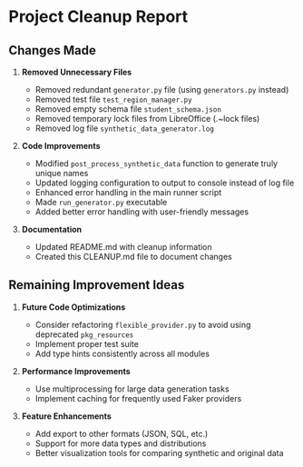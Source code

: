 # Project Cleanup Report

## Changes Made

1. **Removed Unnecessary Files**
   - Removed redundant `generator.py` file (using `generators.py` instead)
   - Removed test file `test_region_manager.py`
   - Removed empty schema file `student_schema.json`
   - Removed temporary lock files from LibreOffice (.~lock files)
   - Removed log file `synthetic_data_generator.log`

2. **Code Improvements**
   - Modified `post_process_synthetic_data` function to generate truly unique names
   - Updated logging configuration to output to console instead of log file
   - Enhanced error handling in the main runner script
   - Made `run_generator.py` executable
   - Added better error handling with user-friendly messages

3. **Documentation**
   - Updated README.md with cleanup information
   - Created this CLEANUP.md file to document changes

## Remaining Improvement Ideas

1. **Future Code Optimizations**
   - Consider refactoring `flexible_provider.py` to avoid using deprecated `pkg_resources`
   - Implement proper test suite
   - Add type hints consistently across all modules

2. **Performance Improvements**
   - Use multiprocessing for large data generation tasks
   - Implement caching for frequently used Faker providers

3. **Feature Enhancements**
   - Add export to other formats (JSON, SQL, etc.)
   - Support for more data types and distributions
   - Better visualization tools for comparing synthetic and original data
